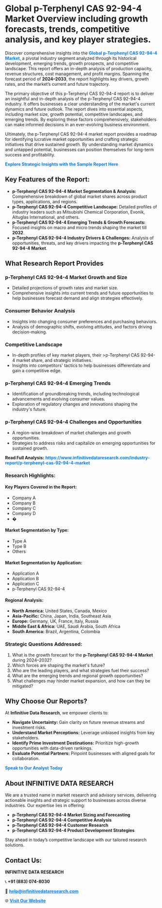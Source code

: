 <h1>Global p-Terphenyl CAS 92-94-4 Market Overview including growth forecasts, trends, competitive analysis, and key player strategies.</h1>
<p>
Discover comprehensive insights into the 
<a href="https://www.infinitivedataresearch.com/industry-report/p-terphenyl-cas-92-94-4-market" rel="dofollow" style="color: #007BFF; text-decoration: none;"><strong>Global p-Terphenyl CAS 92-94-4 Market</strong></a>, a pivotal industry segment analyzed through its historical development, emerging trends, growth prospects, and competitive landscape. This report offers an in-depth analysis of production capacity, revenue structures, cost management, and profit margins. Spanning the forecast period of <strong>2024–2033</strong>, the report highlights key drivers, growth rates, and the market’s current and future trajectory.
</p>
<p>
The primary objective of this p-Terphenyl CAS 92-94-4 report is to deliver an insightful and in-depth analysis of the p-Terphenyl CAS 92-94-4 industry. It offers businesses a clear understanding of the market's current dynamics and future outlook. The report dives into essential aspects, including market size, growth potential, competitive landscapes, and emerging trends. By exploring these factors comprehensively, stakeholders can make informed decisions in an ever-evolving business environment.
</p>
<p>
Ultimately, the p-Terphenyl CAS 92-94-4 market report provides a roadmap for identifying lucrative market opportunities and crafting strategic initiatives that drive sustained growth. By understanding market dynamics and untapped potential, businesses can position themselves for long-term success and profitability.
</p>
<p>
<a href="https://www.infinitivedataresearch.com/request-sample/reportId=102672" style="color: #007BFF; text-decoration: none;"><strong>Explore Strategic Insights with the Sample Report Here</strong></a>
</p>

<h2>Key Features of the Report:</h2>
<ul>
<li><strong>p-Terphenyl CAS 92-94-4 Market Segmentation & Analysis:</strong> Comprehensive breakdown of global market shares across product types, applications, and regions.</li>
<li><strong>p-Terphenyl CAS 92-94-4 Competitive Landscape:</strong> Detailed profiles of industry leaders such as Mitsubishi Chemical Corporation, Evonik, Altuglas International, and others.</li>
<li><strong>p-Terphenyl CAS 92-94-4 Emerging Trends & Growth Forecasts:</strong> Focused insights on macro and micro trends shaping the market till <strong>2032</strong>.</li>
<li><strong>p-Terphenyl CAS 92-94-4 Industry Drivers & Challenges:</strong> Analysis of opportunities, threats, and key drivers impacting the <strong>p-Terphenyl CAS 92-94-4 Market</strong>.</li>
</ul>

<h2>What Research Report Provides</h2>
<h3>p-Terphenyl CAS 92-94-4 Market Growth and Size</h3>
<ul>
<li>Detailed projections of growth rates and market size.</li>
<li>Comprehensive insights into current trends and future opportunities to help businesses forecast demand and align strategies effectively.</li>
</ul>

<h3>Consumer Behavior Analysis</h3>
<ul>
<li>Insights into changing consumer preferences and purchasing behaviors.</li>
<li>Analysis of demographic shifts, evolving attitudes, and factors driving decision-making.</li>
</ul>

<h3>Competitive Landscape</h3>
<ul>
<li>In-depth profiles of key market players, their >p-Terphenyl CAS 92-94-4 market share, and strategic initiatives.</li>
<li>Insights into competitors' tactics to help businesses differentiate and gain a competitive edge.</li>
</ul>

<h3>p-Terphenyl CAS 92-94-4 Emerging Trends</h3>
<ul>
<li>Identification of groundbreaking trends, including technological advancements and evolving consumer values.</li>
<li>Exploration of regulatory changes and innovations shaping the industry's future.</li>
</ul>

<h3>p-Terphenyl CAS 92-94-4 Challenges and Opportunities</h3>
<ul>
<li>A region-wise breakdown of market challenges and growth opportunities.</li>
<li>Strategies to address risks and capitalize on emerging opportunities for sustained growth.</li>
</ul>
<p><strong>Read Full Analysis:</strong> <a href="https://www.infinitivedataresearch.com/industry-report/p-terphenyl-cas-92-94-4-market" rel="dofollow" style="color: #007BFF; text-decoration: none;"><strong>https://www.infinitivedataresearch.com/industry-report/p-terphenyl-cas-92-94-4-market</strong></a></p>
<h3>Research Highlights:</h3>
<h4>Key Players Covered in the Report:</h4>
<ul><li>Company A</li><li>Company B</li><li>Company C</li><li>Company D</li><li>�</li></ul>
<h4>Market Segmentation by Type:</h4>
<ul><li>Type A</li><li>Type B</li><li>Others</li></ul>
<h4>Market Segmentation by Application:</h4>
<ul><li>Application A</li><li>Application B</li><li>Application C</li><li>p-Terphenyl CAS 92-94-4</li></ul>

<h4>Regional Analysis:</h4>
<ul>
<li><strong>North America:</strong> United States, Canada, Mexico</li>
<li><strong>Asia-Pacific:</strong> China, Japan, India, Southeast Asia</li>
<li><strong>Europe:</strong> Germany, UK, France, Italy, Russia</li>
<li><strong>Middle East & Africa:</strong> UAE, Saudi Arabia, South Africa</li>
<li><strong>South America:</strong> Brazil, Argentina, Colombia</li>
</ul>

<h3>Strategic Questions Addressed:</h3>
<ol>
<li>What is the growth forecast for the <strong>p-Terphenyl CAS 92-94-4 Market</strong> during 2024–2032?</li>
<li>Which forces are shaping the market's future?</li>
<li>Who are the leading players, and what strategies fuel their success?</li>
<li>What are the emerging trends and regional growth opportunities?</li>
<li>What challenges may hinder market expansion, and how can they be mitigated?</li>
</ol>

<h2>Why Choose Our Reports?</h2>
<p>At <strong>Infinitive Data Research</strong>, we empower clients to:</p>
<ul>
<li><strong>Navigate Uncertainty:</strong> Gain clarity on future revenue streams and investment risks.</li>
<li><strong>Understand Market Perceptions:</strong> Leverage unbiased insights from key stakeholders.</li>
<li><strong>Identify Prime Investment Destinations:</strong> Prioritize high-growth opportunities with data-driven rankings.</li>
<li><strong>Evaluate Potential Partners:</strong> Pinpoint businesses with aligned goals for collaboration.</li>
</ul>
<p><a href="https://www.infinitivedataresearch.com/industry-report/p-terphenyl-cas-92-94-4-market" rel="dofollow" style="color: #007BFF; text-decoration: none;"><strong>Speak to Our Analyst Today</strong></a></p>

<h2>About INFINITIVE DATA RESEARCH</h2>
<p>We are a trusted name in market research and advisory services, delivering actionable insights and strategic support to businesses across diverse industries. Our expertise lies in offering:</p>
<ul>
<li><strong>p-Terphenyl CAS 92-94-4 Market Sizing and Forecasting</strong></li>
<li><strong>p-Terphenyl CAS 92-94-4 Competitive Analysis</strong></li>
<li><strong>p-Terphenyl CAS 92-94-4 Customer Research</strong></li>
<li><strong>p-Terphenyl CAS 92-94-4 Product Development Strategies</strong></li>
</ul>
<p>Stay ahead in today’s competitive landscape with our tailored research solutions.</p>

<h2>Contact Us:</h2>
<p><strong>INFINITIVE DATA RESEARCH</strong></p>
<p>📞 <strong>+91 (883) 074-8030</strong></p>
<p>📧 <strong><a href="mailto:help@infinitivedataresearch.com" style="color: #007BFF;">help@infinitivedataresearch.com</a></strong></p>
<p>🌐 <strong><a href="https://www.infinitivedataresearch.com" rel="dofollow" style="color: #007BFF;">Visit Our Website</a></strong></p>